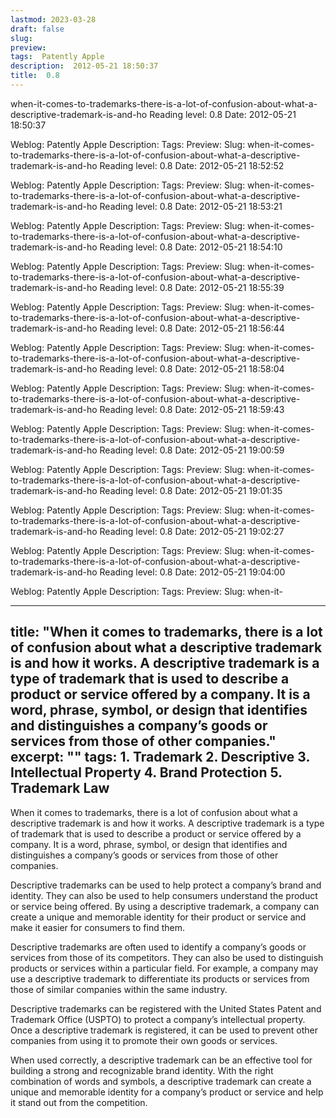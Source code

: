 ```yaml
---
lastmod: 2023-03-28
draft: false
slug: 
preview: 
tags:  Patently Apple
description:  2012-05-21 18:50:37
title:  0.8
---
```

when-it-comes-to-trademarks-there-is-a-lot-of-confusion-about-what-a-descriptive-trademark-is-and-ho
Reading level: 0.8
Date: 2012-05-21 18:50:37

Weblog: Patently Apple
Description:
Tags:
Preview:
Slug: when-it-comes-to-trademarks-there-is-a-lot-of-confusion-about-what-a-descriptive-trademark-is-and-ho
Reading level: 0.8
Date: 2012-05-21 18:52:52

Weblog: Patently Apple
Description:
Tags:
Preview:
Slug: when-it-comes-to-trademarks-there-is-a-lot-of-confusion-about-what-a-descriptive-trademark-is-and-ho
Reading level: 0.8
Date: 2012-05-21 18:53:21

Weblog: Patently Apple
Description:
Tags:
Preview:
Slug: when-it-comes-to-trademarks-there-is-a-lot-of-confusion-about-what-a-descriptive-trademark-is-and-ho
Reading level: 0.8
Date: 2012-05-21 18:54:10

Weblog: Patently Apple
Description:
Tags:
Preview:
Slug: when-it-comes-to-trademarks-there-is-a-lot-of-confusion-about-what-a-descriptive-trademark-is-and-ho
Reading level: 0.8
Date: 2012-05-21 18:55:39

Weblog: Patently Apple
Description:
Tags:
Preview:
Slug: when-it-comes-to-trademarks-there-is-a-lot-of-confusion-about-what-a-descriptive-trademark-is-and-ho
Reading level: 0.8
Date: 2012-05-21 18:56:44

Weblog: Patently Apple
Description:
Tags:
Preview:
Slug: when-it-comes-to-trademarks-there-is-a-lot-of-confusion-about-what-a-descriptive-trademark-is-and-ho
Reading level: 0.8
Date: 2012-05-21 18:58:04

Weblog: Patently Apple
Description:
Tags:
Preview:
Slug: when-it-comes-to-trademarks-there-is-a-lot-of-confusion-about-what-a-descriptive-trademark-is-and-ho
Reading level: 0.8
Date: 2012-05-21 18:59:43

Weblog: Patently Apple
Description:
Tags:
Preview:
Slug: when-it-comes-to-trademarks-there-is-a-lot-of-confusion-about-what-a-descriptive-trademark-is-and-ho
Reading level: 0.8
Date: 2012-05-21 19:00:59

Weblog: Patently Apple
Description:
Tags:
Preview:
Slug: when-it-comes-to-trademarks-there-is-a-lot-of-confusion-about-what-a-descriptive-trademark-is-and-ho
Reading level: 0.8
Date: 2012-05-21 19:01:35

Weblog: Patently Apple
Description:
Tags:
Preview:
Slug: when-it-comes-to-trademarks-there-is-a-lot-of-confusion-about-what-a-descriptive-trademark-is-and-ho
Reading level: 0.8
Date: 2012-05-21 19:02:27

Weblog: Patently Apple
Description:
Tags:
Preview:
Slug: when-it-comes-to-trademarks-there-is-a-lot-of-confusion-about-what-a-descriptive-trademark-is-and-ho
Reading level: 0.8
Date: 2012-05-21 19:04:00

Weblog: Patently Apple
Description:
Tags:
Preview:
Slug: when-it-

---
title: "When it comes to trademarks, there is a lot of confusion about what a descriptive trademark is and how it works. A descriptive trademark is a type of trademark that is used to describe a product or service offered by a company. It is a word, phrase, symbol, or design that identifies and distinguishes a company’s goods or services from those of other companies."
excerpt: ""
tags: 1. Trademark
2. Descriptive
3. Intellectual Property
4. Brand Protection
5. Trademark Law
---

When it comes to trademarks, there is a lot of confusion about what a descriptive trademark is and how it works. A descriptive trademark is a type of trademark that is used to describe a product or service offered by a company. It is a word, phrase, symbol, or design that identifies and distinguishes a company’s goods or services from those of other companies.

Descriptive trademarks can be used to help protect a company’s brand and identity. They can also be used to help consumers understand the product or service being offered. By using a descriptive trademark, a company can create a unique and memorable identity for their product or service and make it easier for consumers to find them.

Descriptive trademarks are often used to identify a company’s goods or services from those of its competitors. They can also be used to distinguish products or services within a particular field. For example, a company may use a descriptive trademark to differentiate its products or services from those of similar companies within the same industry.

Descriptive trademarks can be registered with the United States Patent and Trademark Office (USPTO) to protect a company’s intellectual property. Once a descriptive trademark is registered, it can be used to prevent other companies from using it to promote their own goods or services.

When used correctly, a descriptive trademark can be an effective tool for building a strong and recognizable brand identity. With the right combination of words and symbols, a descriptive trademark can create a unique and memorable identity for a company’s product or service and help it stand out from the competition.